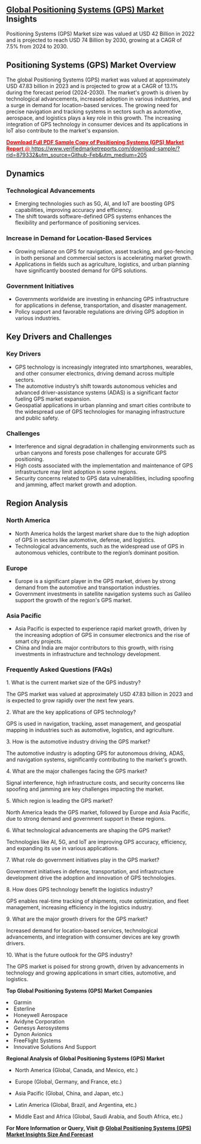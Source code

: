 <h2><a href="https://www.verifiedmarketreports.com/download-sample/?rid=879332&amp;utm_source=Github&amp;utm_medium=205" target="_blank">Global Positioning Systems (GPS) Market</a> Insights</h2><p>Positioning Systems (GPS) Market size was valued at USD 42 Billion in 2022 and is projected to reach USD 74 Billion by 2030, growing at a CAGR of 7.5% from 2024 to 2030.</p><p> <h2>Positioning Systems (GPS) Market Overview</h2> <p>The global Positioning Systems (GPS) market was valued at approximately USD 47.83 billion in 2023 and is projected to grow at a CAGR of 13.1% during the forecast period (2024-2030). The market's growth is driven by technological advancements, increased adoption in various industries, and a surge in demand for location-based services. The growing need for precise navigation and tracking systems in sectors such as automotive, aerospace, and logistics plays a key role in this growth. The increasing integration of GPS technology in consumer devices and its applications in IoT also contribute to the market's expansion.</p> <p><a href="#"><p><span class=""><span style="color: #ff0000;"><strong>Download Full PDF Sample Copy of Positioning Systems (GPS) Market Report</strong> @ </span><a href="https://www.verifiedmarketreports.com/download-sample/?rid=879332&amp;utm_source=Github-Feb&amp;utm_medium=205" target="_blank">https://www.verifiedmarketreports.com/download-sample/?rid=879332&amp;utm_source=Github-Feb&amp;utm_medium=205</a></span></p></a></p> <h2>Dynamics</h2> <h3>Technological Advancements</h3> <ul> <li>Emerging technologies such as 5G, AI, and IoT are boosting GPS capabilities, improving accuracy and efficiency.</li> <li>The shift towards software-defined GPS systems enhances the flexibility and performance of positioning services.</li> </ul> <h3>Increase in Demand for Location-Based Services</h3> <ul> <li>Growing reliance on GPS for navigation, asset tracking, and geo-fencing in both personal and commercial sectors is accelerating market growth.</li> <li>Applications in fields such as agriculture, logistics, and urban planning have significantly boosted demand for GPS solutions.</li> </ul> <h3>Government Initiatives</h3> <ul> <li>Governments worldwide are investing in enhancing GPS infrastructure for applications in defense, transportation, and disaster management.</li> <li>Policy support and favorable regulations are driving GPS adoption in various industries.</li> </ul> <h2>Key Drivers and Challenges</h2> <h3>Key Drivers</h3> <ul> <li>GPS technology is increasingly integrated into smartphones, wearables, and other consumer electronics, driving demand across multiple sectors.</li> <li>The automotive industry’s shift towards autonomous vehicles and advanced driver-assistance systems (ADAS) is a significant factor fueling GPS market expansion.</li> <li>Geospatial applications in urban planning and smart cities contribute to the widespread use of GPS technologies for managing infrastructure and public safety.</li> </ul> <h3>Challenges</h3> <ul> <li>Interference and signal degradation in challenging environments such as urban canyons and forests pose challenges for accurate GPS positioning.</li> <li>High costs associated with the implementation and maintenance of GPS infrastructure may limit adoption in some regions.</li> <li>Security concerns related to GPS data vulnerabilities, including spoofing and jamming, affect market growth and adoption.</li> </ul> <h2>Region Analysis</h2> <h3>North America</h3> <ul> <li>North America holds the largest market share due to the high adoption of GPS in sectors like automotive, defense, and logistics.</li> <li>Technological advancements, such as the widespread use of GPS in autonomous vehicles, contribute to the region’s dominant position.</li> </ul> <h3>Europe</h3> <ul> <li>Europe is a significant player in the GPS market, driven by strong demand from the automotive and transportation industries.</li> <li>Government investments in satellite navigation systems such as Galileo support the growth of the region's GPS market.</li> </ul> <h3>Asia Pacific</h3> <ul> <li>Asia Pacific is expected to experience rapid market growth, driven by the increasing adoption of GPS in consumer electronics and the rise of smart city projects.</li> <li>China and India are major contributors to this growth, with rising investments in infrastructure and technology development.</li> </ul> <h3>Frequently Asked Questions (FAQs)</h3> <p>1. What is the current market size of the GPS industry?</p> <p>The GPS market was valued at approximately USD 47.83 billion in 2023 and is expected to grow rapidly over the next few years.</p> <p>2. What are the key applications of GPS technology?</p> <p>GPS is used in navigation, tracking, asset management, and geospatial mapping in industries such as automotive, logistics, and agriculture.</p> <p>3. How is the automotive industry driving the GPS market?</p> <p>The automotive industry is adopting GPS for autonomous driving, ADAS, and navigation systems, significantly contributing to the market's growth.</p> <p>4. What are the major challenges facing the GPS market?</p> <p>Signal interference, high infrastructure costs, and security concerns like spoofing and jamming are key challenges impacting the market.</p> <p>5. Which region is leading the GPS market?</p> <p>North America leads the GPS market, followed by Europe and Asia Pacific, due to strong demand and government support in these regions.</p> <p>6. What technological advancements are shaping the GPS market?</p> <p>Technologies like AI, 5G, and IoT are improving GPS accuracy, efficiency, and expanding its use in various applications.</p> <p>7. What role do government initiatives play in the GPS market?</p> <p>Government initiatives in defense, transportation, and infrastructure development drive the adoption and innovation of GPS technologies.</p> <p>8. How does GPS technology benefit the logistics industry?</p> <p>GPS enables real-time tracking of shipments, route optimization, and fleet management, increasing efficiency in the logistics industry.</p> <p>9. What are the major growth drivers for the GPS market?</p> <p>Increased demand for location-based services, technological advancements, and integration with consumer devices are key growth drivers.</p> <p>10. What is the future outlook for the GPS industry?</p> <p>The GPS market is poised for strong growth, driven by advancements in technology and growing applications in smart cities, automotive, and logistics.</p> </p><p><strong>Top Global Positioning Systems (GPS) Market Companies</strong></p><div data-test-id=""><p><li>Garmin</li><li> Esterline</li><li> Honeywell Aerospace</li><li> Avidyne Corporation</li><li> Genesys Aerosystems</li><li> Dynon Avionics</li><li> FreeFlight Systems</li><li> Innovative Solutions And Support</li></p><div><strong>Regional Analysis of&nbsp;Global Positioning Systems (GPS) Market</strong></div><ul><li dir="ltr"><p dir="ltr">North America&nbsp;(Global, Canada, and Mexico, etc.)</p></li><li dir="ltr"><p dir="ltr">Europe (Global, Germany, and France, etc.)</p></li><li dir="ltr"><p dir="ltr">Asia Pacific&nbsp;(Global, China, and Japan, etc.)</p></li><li dir="ltr"><p dir="ltr">Latin America&nbsp;(Global, Brazil, and Argentina, etc.)</p></li><li dir="ltr">Middle East and Africa&nbsp;(Global, Saudi Arabia, and South Africa, etc.)</li></ul><p><strong>For More Information or Query, Visit @&nbsp;</strong><strong><a href="https://www.verifiedmarketreports.com/product/positioning-systems-gps-market/?utm_source=Github&amp;utm_medium=205" target="_blank">Global Positioning Systems (GPS) Market Insights Size And Forecast</a></strong></p></div>
